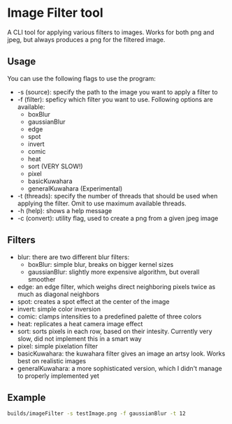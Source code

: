 # Image Filter tool

A CLI tool for applying various filters to images.
Works for both png and jpeg, but always produces a png for the filtered image.

## Usage

You can use the following flags to use the program:

- -s (source): specify the path to the image you want to apply a filter to
- -f (filter): speficy which filter you want to use. Following options are available:
  - boxBlur
  - gaussianBlur
  - edge
  - spot
  - invert
  - comic
  - heat
  - sort (VERY SLOW!)
  - pixel
  - basicKuwahara
  - generalKuwahara (Experimental)
- -t (threads): specify the number of threads that should be used when applying the filter. Omit to use maximum available threads.
- -h (help): shows a help message
- -c (convert): utility flag, used to create a png from a given jpeg image

## Filters

- blur: there are two different blur filters:
  - boxBlur: simple blur, breaks on bigger kernel sizes
  - gaussianBlur: slightly more expensive algorithm, but overall smoother
- edge: an edge filter, which weighs direct neighboring pixels twice as much as diagonal neighbors
- spot: creates a spot effect at the center of the image
- invert: simple color inversion
- comic: clamps intensities to a predefined palette of three colors
- heat: replicates a heat camera image effect
- sort: sorts pixels in each row, based on their intesity. Currently very slow, did not implement this in a smart way
- pixel: simple pixelation filter
- basicKuwahara: the kuwahara filter gives an image an artsy look. Works best on realistic images
- generalKuwahara: a more sophisticated version, which I didn't manage to properly implemented yet

## Example

```bash
builds/imageFilter -s testImage.png -f gaussianBlur -t 12
```
